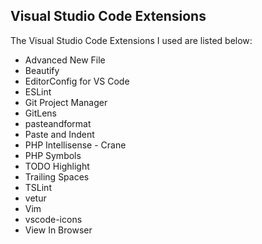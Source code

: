 ## Visual Studio Code Extensions

The Visual Studio Code Extensions I used are listed below:

- Advanced New File
- Beautify
- EditorConfig for VS Code
- ESLint
- Git Project Manager
- GitLens
- pasteandformat
- Paste and Indent
- PHP Intellisense - Crane
- PHP Symbols
- TODO Highlight
- Trailing Spaces
- TSLint
- vetur
- Vim
- vscode-icons
- View In Browser
